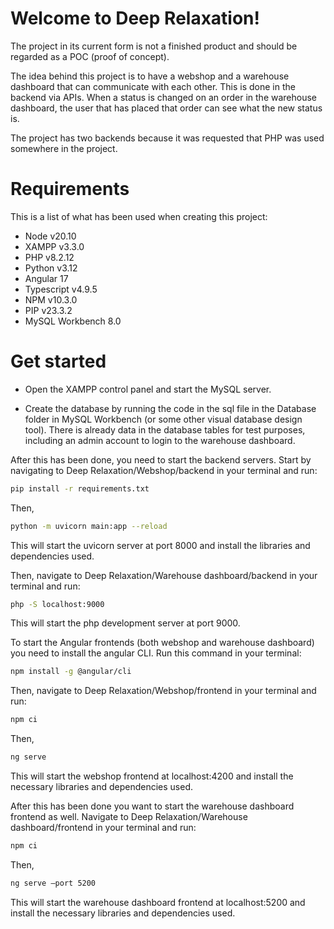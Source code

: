 # Welcome to Deep Relaxation!

The project in its current form is not a finished product and should be regarded as a POC (proof of concept).

The idea behind this project is to have a webshop and a warehouse dashboard that can communicate with each other. This is done in the backend via APIs. When a status is changed on an order in the warehouse dashboard, the user that has placed that order can see what the new status is.

The project has two backends because it was requested that PHP was used somewhere in the project.

# Requirements

This is a list of what has been used when creating this project:

- Node v20.10
- XAMPP v3.3.0
- PHP v8.2.12
- Python v3.12
- Angular 17
- Typescript v4.9.5
- NPM v10.3.0
- PIP v23.3.2
- MySQL Workbench 8.0

# Get started

- Open the XAMPP control panel and start the MySQL server.

- Create the database by running the code in the sql file in the Database folder in MySQL Workbench (or some other visual database design tool). There is already data in the database tables for test purposes, including an admin account to login to the warehouse dashboard.

After this has been done, you need to start the backend servers. Start by navigating to Deep Relaxation/Webshop/backend in your terminal and run:

```sh
pip install -r requirements.txt
```

Then,

```sh
python -m uvicorn main:app --reload
```

This will start the uvicorn server at port 8000 and install the libraries and dependencies used.

Then, navigate to Deep Relaxation/Warehouse dashboard/backend in your terminal and run:

```sh
php -S localhost:9000
```

This will start the php development server at port 9000.

To start the Angular frontends (both webshop and warehouse dashboard) you need to install the angular CLI. Run this command in your terminal:

```sh
npm install -g @angular/cli
```

Then, navigate to Deep Relaxation/Webshop/frontend in your terminal and run:

```sh
npm ci
```

Then,

```sh
ng serve
```

This will start the webshop frontend at localhost:4200 and install the necessary libraries and dependencies used.

After this has been done you want to start the warehouse dashboard frontend as well. Navigate to Deep Relaxation/Warehouse dashboard/frontend in your terminal and run:

```sh
npm ci
```

Then,

```sh
ng serve –port 5200
```

This will start the warehouse dashboard frontend at localhost:5200 and install the necessary libraries and dependencies used.
